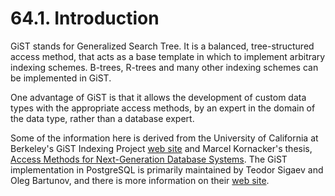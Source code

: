# 64.1. Introduction

GiST stands for Generalized Search Tree. It is a balanced, tree-structured access method, that acts as a base template in which to implement arbitrary indexing schemes. B-trees, R-trees and many other indexing schemes can be implemented in GiST.

One advantage of GiST is that it allows the development of custom data types with the appropriate access methods, by an expert in the domain of the data type, rather than a database expert.

Some of the information here is derived from the University of California at Berkeley's GiST Indexing Project [web site](http://gist.cs.berkeley.edu/) and Marcel Kornacker's thesis, [Access Methods for Next-Generation Database Systems](http://www.sai.msu.su/~megera/postgres/gist/papers/concurrency/access-methods-for-next-generation.pdf.gz). The GiST implementation in PostgreSQL is primarily maintained by Teodor Sigaev and Oleg Bartunov, and there is more information on their [web site](http://www.sai.msu.su/~megera/postgres/gist/).

